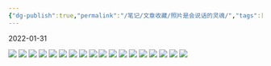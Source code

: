 ```yaml
---
{"dg-publish":true,"permalink":"/笔记/文章收藏/照片是会说话的灵魂/","tags":["老照片 情感"],"noteIcon":"","created":"","updated":""}
---
```


2022-01-31

![](https://cdn.jsdelivr.net/gh/dxfeiyun/saveim@main/img/202307111017289.png)
![](https://cdn.jsdelivr.net/gh/dxfeiyun/saveim@main/img/202307111017290.png)
![](https://cdn.jsdelivr.net/gh/dxfeiyun/saveim@main/img/202307111017291.png)
![](https://cdn.jsdelivr.net/gh/dxfeiyun/saveim@main/img/202307111017292.png)
![](https://cdn.jsdelivr.net/gh/dxfeiyun/saveim@main/img/202307111017293.png)
![](https://cdn.jsdelivr.net/gh/dxfeiyun/saveim@main/img/202307111017294.png)
![](https://cdn.jsdelivr.net/gh/dxfeiyun/saveim@main/img/202307111017295.png)
![](https://cdn.jsdelivr.net/gh/dxfeiyun/saveim@main/img/202307111017296.png)
![](https://cdn.jsdelivr.net/gh/dxfeiyun/saveim@main/img/202307111017297.png)
![](https://cdn.jsdelivr.net/gh/dxfeiyun/saveim@main/img/202307111017298.png)
![](https://cdn.jsdelivr.net/gh/dxfeiyun/saveim@main/img/202307111017299.png)
![](https://cdn.jsdelivr.net/gh/dxfeiyun/saveim@main/img/202307111017300.png)
![](https://cdn.jsdelivr.net/gh/dxfeiyun/saveim@main/img/202307111017301.png)
![](https://cdn.jsdelivr.net/gh/dxfeiyun/saveim@main/img/202307111017302.png)
![](https://cdn.jsdelivr.net/gh/dxfeiyun/saveim@main/img/202307111017303.png)
![](https://cdn.jsdelivr.net/gh/dxfeiyun/saveim@main/img/202307111017304.png)
![](https://cdn.jsdelivr.net/gh/dxfeiyun/saveim@main/img/202307111017305.png)
![](https://cdn.jsdelivr.net/gh/dxfeiyun/saveim@main/img/202307111017306.png)
